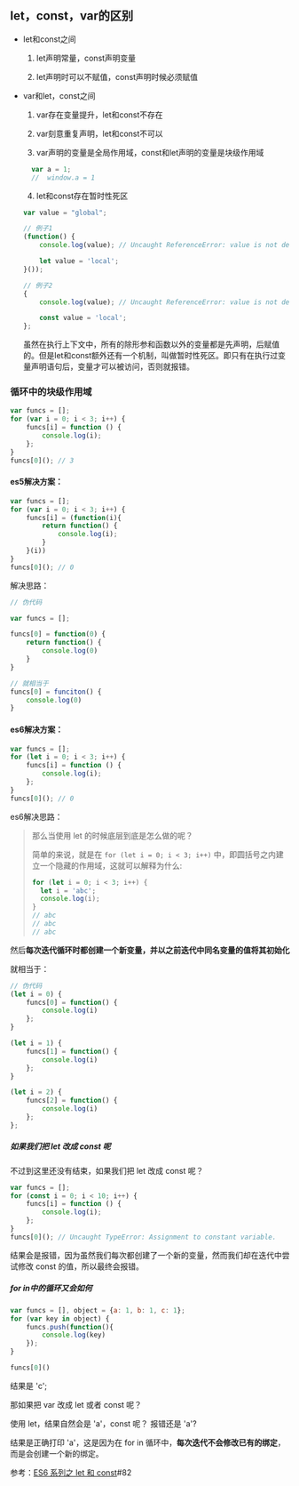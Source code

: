 

## let，const，var的区别

- let和const之间

  1. let声明常量，const声明变量

  2. let声明时可以不赋值，const声明时候必须赋值

- var和let，const之间

  1. var存在变量提升，let和const不存在

  2. var刻意重复声明，let和const不可以

  3. var声明的变量是全局作用域，const和let声明的变量是块级作用域

  ```js
    var a = 1;
    //  window.a = 1
  ```

  4. let和const存在暂时性死区

     

  ```js
  var value = "global";
  
  // 例子1
  (function() {
      console.log(value); // Uncaught ReferenceError: value is not defined
  
      let value = 'local';
  }());
  
  // 例子2
  {
      console.log(value); // Uncaught ReferenceError: value is not defined
  
      const value = 'local';
  };
  ```

  虽然在执行上下文中，所有的除形参和函数以外的变量都是先声明，后赋值的。但是let和const额外还有一个机制，叫做暂时性死区。即只有在执行过变量声明语句后，变量才可以被访问，否则就报错。

  

  

### 循环中的块级作用域

```js
var funcs = [];
for (var i = 0; i < 3; i++) {
    funcs[i] = function () {
        console.log(i);
    };
}
funcs[0](); // 3
```

#### es5解决方案：

```js
var funcs = [];
for (var i = 0; i < 3; i++) {
    funcs[i] = (function(i){
        return function() {
            console.log(i);
        }
    }(i))
}
funcs[0](); // 0
```

解决思路：

```js
// 伪代码

var funcs = [];

funcs[0] = function(0) {
    return function() {
        console.log(0)
    }
}

// 就相当于
funcs[0] = funciton() {
    console.log(0)
}

```

#### es6解决方案：

```js
var funcs = [];
for (let i = 0; i < 3; i++) {
    funcs[i] = function () {
        console.log(i);
    };
}
funcs[0](); // 0
```

es6解决思路：

> 那么当使用 let 的时候底层到底是怎么做的呢？
>
> 简单的来说，就是在 `for (let i = 0; i < 3; i++)` 中，即圆括号之内建立一个隐藏的作用域，这就可以解释为什么:
>
> ```js
> for (let i = 0; i < 3; i++) {
>   let i = 'abc';
>   console.log(i);
> }
> // abc
> // abc
> // abc
> ```

然后**每次迭代循环时都创建一个新变量，并以之前迭代中同名变量的值将其初始化**

就相当于：

```js
// 伪代码
(let i = 0) {
    funcs[0] = function() {
        console.log(i)
    };
}

(let i = 1) {
    funcs[1] = function() {
        console.log(i)
    };
}

(let i = 2) {
    funcs[2] = function() {
        console.log(i)
    };
};
```

##### 如果我们把 let 改成 const 呢

不过到这里还没有结束，如果我们把 let 改成 const 呢？

```js
var funcs = [];
for (const i = 0; i < 10; i++) {
    funcs[i] = function () {
        console.log(i);
    };
}
funcs[0](); // Uncaught TypeError: Assignment to constant variable.
```

结果会是报错，因为虽然我们每次都创建了一个新的变量，然而我们却在迭代中尝试修改 const 的值，所以最终会报错。

##### for in中的循环又会如何

```js
var funcs = [], object = {a: 1, b: 1, c: 1};
for (var key in object) {
    funcs.push(function(){
        console.log(key)
    });
}

funcs[0]()
```

结果是 'c';

那如果把 var 改成 let 或者 const 呢？

使用 let，结果自然会是 'a'，const 呢？ 报错还是 'a'?

结果是正确打印 'a'，这是因为在 for in 循环中，**每次迭代不会修改已有的绑定**，而是会创建一个新的绑定。

参考：[ES6 系列之 let 和 const](https://github.com/mqyqingfeng/Blog/issues/82#)#82


